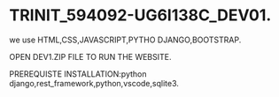 # TRINIT_594092-UG6I138C_DEV01.

we use HTML,CSS,JAVASCRIPT,PYTHO DJANGO,BOOTSTRAP.

OPEN DEV1.ZIP FILE TO RUN THE WEBSITE.

PREREQUISTE INSTALLATION:python django,rest_framework,python,vscode,sqlite3.


